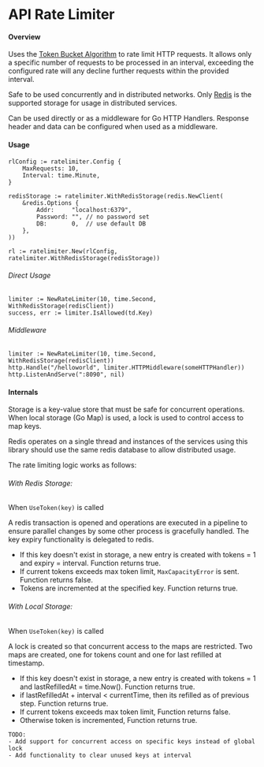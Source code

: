 # API Rate Limiter

#### Overview

Uses the [Token Bucket Algorithm](https://en.wikipedia.org/wiki/Token_bucket) to rate limit HTTP requests.
It allows only a specific number of requests to be processed in an interval, exceeding the configured rate will any decline further requests within the provided interval.


Safe to be used concurrently and in distributed networks. 
Only [Redis](https://redis.io/) is the supported storage for usage in distributed services.

Can be used directly or as a middleware for Go HTTP Handlers.
Response header and data can be configured when used as a middleware.

#### Usage
```
rlConfig := ratelimiter.Config {
    MaxRequests: 10,
    Interval: time.Minute,
}

redisStorage := ratelimiter.WithRedisStorage(redis.NewClient(
    &redis.Options {
        Addr:     "localhost:6379",
        Password: "", // no password set
        DB:       0,  // use default DB    
    },
))

rl := ratelimiter.New(rlConfig, ratelimiter.WithRedisStorage(redisStorage))
```

###### Direct Usage

```
limiter := NewRateLimiter(10, time.Second, WithRedisStorage(redisClient))
success, err := limiter.IsAllowed(td.Key)
```

###### Middleware

```
limiter := NewRateLimiter(10, time.Second, WithRedisStorage(redisClient))
http.Handle("/helloworld", limiter.HTTPMiddleware(someHTTPHandler))
http.ListenAndServe(":8090", nil)
```

#### Internals

Storage is a key-value store that must be safe for concurrent operations. When local storage (Go Map) is used, a lock is used to control access to map keys. 

Redis operates on a single thread and instances of the services using this library should use the same redis database to allow distributed usage. 

The rate limiting logic works as follows:

###### With Redis Storage:

When `UseToken(key)` is called

A redis transaction is opened and operations are executed in a pipeline to ensure parallel changes by some other process is gracefully handled. The key expiry functionality is delegated to redis.
- If this key doesn't exist in storage, a new entry is created with tokens = 1 and expiry = interval. Function returns true.
- If current tokens exceeds max token limit, `MaxCapacityError` is sent. Function returns false.
- Tokens are incremented at the specified key. Function returns true.

###### With Local Storage:

When `UseToken(key)` is called

A lock is created so that concurrent access to the maps are restricted.
Two maps are created, one for tokens count and one for last refilled at timestamp. 

- If this key doesn't exist in storage, a new entry is created with tokens = 1 and lastRefilledAt = time.Now(). Function returns true.
- if lastRefilledAt + interval < currentTime, then its refilled as of previous step. Function returns true.
- If current tokens exceeds max token limit, Function returns false.
- Otherwise token is incremented, Function returns true.

```
TODO:
- Add support for concurrent access on specific keys instead of global lock
- Add functionality to clear unused keys at interval 
```